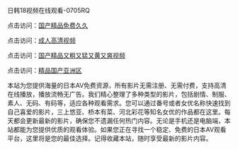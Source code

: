 日韩18视频在线观看-0705RQ

点击访问：<a href="https://tfda.pages.dev/">国产精品免费久久</a>

点击访问：<a href="https://bsdf-5f5.pages.dev/">成人高清视频</a>

点击访问：<a href="https://cfad.pages.dev/">国产精品又粗又猛又黄又爽视频</a>

点击访问：<a href="https://gfd-5xg.pages.dev/">精品国产亚洲区</a>

本站为您提供海量的日本AV免费资源，所有影片无需注册、无需付费，支持高清在线播放，播放流畅无广告。我们精心整理了多种类型的影片，包括剧情、制服、素人、无码、有码等，适应各种观看需求。您可以通过番号或者女优名称快速找到自己喜爱的影片，三上悠亚、桥本有菜、河北彩花等知名女优的作品都在这里。每天都会更新最新的影片，确保您不遗漏任何热门内容。无论是手机还是电脑端，本站都能为您提供优质的观看体验。如果您正在寻找一个稳定、免费的日本AV观看平台，这里将是您的最佳选择。记得收藏本站，随时享受最新的影片内容。

<span style="display:none;">[Canonical link](https://github.com/T20250705/So12 ）</span>
